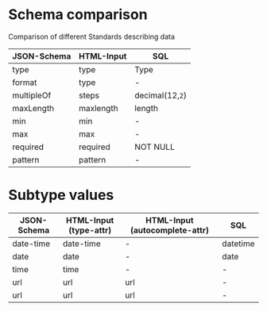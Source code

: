 # Schema comparison
Comparison of different Standards describing data



| JSON-Schema        | HTML-Input           | SQL  |
| ------------- | ------------- | ----- |
| type          | type          | Type |
| format       | type          | - |
| multipleOf    | steps         | decimal(12,`2`) |
| maxLength     | maxlength     | length |
| min     | min     | - |
| max     | max     | - |
| required     | required     | NOT NULL |
| pattern     | pattern     | - |


# Subtype values


| JSON-Schema   | HTML-Input (type-attr)  | HTML-Input (autocomplete-attr) | SQL  |
| ------------- | ----------------------- | ------------------------------ | -------- |
| date-time     | date-time               | -                              | datetime | 
| date          | date                    | -                              | date     |
| time          | time                    | -                              | -     |
| url           | url                     | url                            | -     |
| url           | url                     | url                            | -     |

